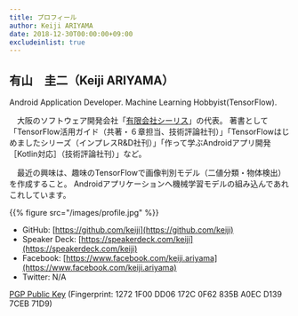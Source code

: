 ```yaml
---
title: プロフィール
author: Keiji ARIYAMA
date: 2018-12-30T00:00:00+09:00
excludeinlist: true
---
```


## 有山　圭二（Keiji ARIYAMA）

Android Application Developer. Machine Learning Hobbyist(TensorFlow).

　大阪のソフトウェア開発会社「[有限会社シーリス](https://www.c-lis.co.jp)」の代表。
著書として「TensorFlow活用ガイド（共著・６章担当、技術評論社刊）」「TensorFlowはじめましたシリーズ（インプレスR&D社刊）」「作って学ぶAndroidアプリ開発［Kotlin対応］（技術評論社刊）」など。

　最近の興味は、趣味のTensorFlowで画像判別モデル（二値分類・物体検出）を作成すること。
Androidアプリケーションへ機械学習モデルの組み込んであれこれしています。

{{% figure src="/images/profile.jpg" %}}

* GitHub: [https://github.com/keiji](https://github.com/keiji)
* Speaker Deck: [https://speakerdeck.com/keiji](https://speakerdeck.com/keiji)
* Facebook: [https://www.facebook.com/keiji.ariyama](https://www.facebook.com/keiji.ariyama)
* Twitter: N/A

[PGP Public Key](https://blog.keiji.dev/keiji_ariyama.pub) (Fingerprint: 1272 1F00 DD06 172C 0F62 835B A0EC D139 7CEB 71D9)
